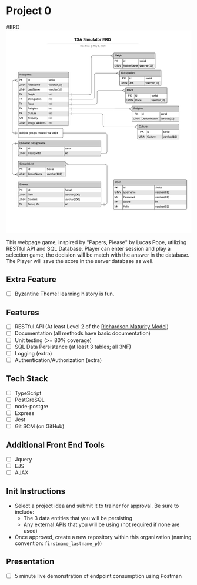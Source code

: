 
# Project 0

#ERD
![Image of ERD](https://raw.githubusercontent.com/200406-java-react-usf/hao_tran_p0/master/ERD/ERD.jpeg)

This webpage game, inspired by "Papers, Please" by Lucas Pope, utilizing RESTful API and SQL Database. Player can enter session and play a selection game, the decision will be match with the answer in the database. The Player will save the score in the server database as well.

## Extra Feature
- [ ] Byzantine Theme! learning history is fun.

## Features
- [ ] RESTful API (At least Level 2 of the [Richardson Maturity Model](https://martinfowler.com/articles/richardsonMaturityModel.html))
- [ ] Documentation (all methods have basic documentation)
- [ ] Unit testing (>= 80% coverage)
- [ ] SQL Data Persistance (at least 3 tables; all 3NF)
- [ ] Logging (extra)
- [ ] Authentication/Authorization (extra)

## Tech Stack
- [ ] TypeScript
- [ ] PostGreSQL
- [ ] node-postgre
- [ ] Express
- [ ] Jest
- [ ] Git SCM (on GitHub)

## Additional Front End Tools
- [ ] Jquery
- [ ] EJS
- [ ] AJAX

## Init Instructions
- Select a project idea and submit it to trainer for approval. Be sure to include:
  - The 3 data entities that you will be persisting
  - Any external APIs that you will be using (not required if none are used)
- Once approved, create a new repository within this organization (naming convention: `firstname_lastname_p0`)

## Presentation
- [ ] 5 minute live demonstration of endpoint consumption using Postman
